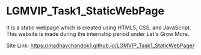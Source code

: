# LGMVIP_Task1_StaticWebPage

It is a static webpage which is created using HTML5, CSS, and JavaScript. This website is made during the internship period under Let's Grow More.

Site Link: https://madhavchandok1.github.io/LGMVIP_Task1_StaticWebPage/
